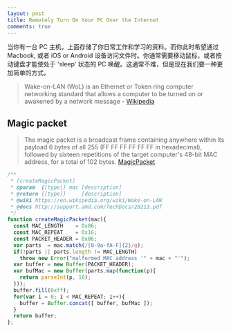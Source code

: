 ```yaml
---
layout: post
title: Remotely Turn On Your PC Over the Internet
comments: true
---
```


当你有一台 PC 主机，上面存储了你日常工作和学习的资料。而你此时希望通过 Macbook, 或者 iOS or Android 设备访问文件时。你通常需要移动鼠标，或者按动键盘才能使处于 'sleep' 状态的 PC 唤醒。这通常不难，但是现在我们要一种更加简单的方式。

> Wake-on-LAN (WoL) is an Ethernet or Token ring computer networking standard that allows a computer to be turned on or awakened by a network message - [Wikipedia](https://en.wikipedia.org/wiki/Wake-on-LAN)

## Magic packet

> The magic packet is a broadcast frame containing anywhere within its payload 6 bytes of all 255 (FF FF FF FF FF FF in hexadecimal), followed by sixteen repetitions of the target computer's 48-bit MAC address, for a total of 102 bytes. [MagicPacket](https://en.wikipedia.org/wiki/Wake-on-LAN#Magic_packet)


```js
/**
 * [createMagicPacket]
 * @param  {[type]} mac [description]
 * @return {[type]}     [description]
 * @wiki https://en.wikipedia.org/wiki/Wake-on-LAN
 * @docs http://support.amd.com/TechDocs/20213.pdf
 */
function createMagicPacket(mac){
  const MAC_LENGTH    = 0x06;
  const MAC_REPEAT    = 0x16;
  const PACKET_HEADER = 0x06;
  var parts  = mac.match(/[0-9a-fA-F]{2}/g);
  if(!parts || parts.length != MAC_LENGTH)
    throw new Error("malformed MAC address '" + mac + "'");
  var buffer = new Buffer(PACKET_HEADER);
  var bufMac = new Buffer(parts.map(function(p){
    return parseInt(p, 16);
  }));
  buffer.fill(0xff);
  for(var i = 0; i < MAC_REPEAT; i++){
    buffer = Buffer.concat([ buffer, bufMac ]);
  }
  return buffer;
};
```
